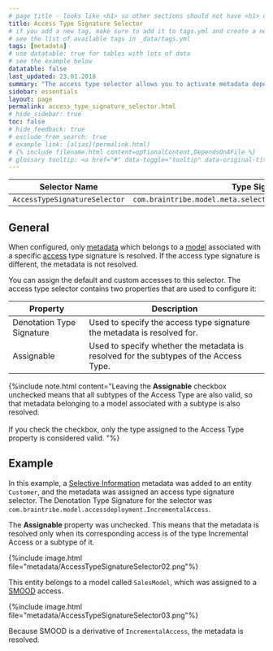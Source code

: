 ```yaml
---
# page title - looks like <h1> so other sections should not have <h1> or single-hash headings
title: Access Type Signature Selector
# if you add a new tag, make sure to add it to tags.yml and create a new page in pages/tags
# see the list of available tags in _data/tags.yml
tags: [metadata]
# use datatable: true for tables with lots of data
# see the example below
datatable: false
last_updated: 23.01.2018
summary: "The access type selector allows you to activate metadata depending on the type of the type signature of the access the model containing the metadata is associated with."
sidebar: essentials
layout: page
permalink: access_type_signature_selector.html
# hide_sidebar: true
toc: false
# hide_feedback: true
# exclude_from_search: true
# example link: [alias](permalink.html)
# {% include filename.html content=optionalContent,DependsOnAFile %}
# glossary tooltip: <a href="#" data-toggle="tooltip" data-original-title="{{site.data.glossary.entity_type}}">entity types</a>
---
```


Selector Name  | Type Signature  
------- | -----------
`AccessTypeSignatureSelector` | `com.braintribe.model.meta.selector.AccessTypeSignatureSelector`

## General
When configured, only <a href="#" data-toggle="tooltip" data-original-title="{{site.data.glossary.metadata}}">metadata</a> which belongs to a <a href="#" data-toggle="tooltip" data-original-title="{{site.data.glossary.model}}">model</a> associated with a specific <a href="#" data-toggle="tooltip" data-original-title="{{site.data.glossary.access}}">access</a> type signature is resolved. If the access type signature is different, the metadata is not resolved.

You can assign the default and custom accesses to this selector. The access type selector contains two properties that are used to configure it:

Property | Description
------| ---------
Denotation Type Signature | Used to specify the access type signature the metadata is resolved for.
Assignable | Used to specify whether the metadata is resolved for the subtypes of the Access Type.

{%include note.html content="Leaving the **Assignable** checkbox unchecked means that all subtypes of the Access Type are also valid, so that metadata belonging to a model associated with a subtype is also resolved. <br/> <br/> If you check the checkbox, only the type assigned to the Access Type property is considered valid. "%}

## Example
In this example, a [Selective Information](selectiveinformation.html) metadata was added to an entity `Customer`, and the metadata was assigned an access type signature selector. The Denotation Type Signature for the selector was `com.braintribe.model.accessdeployment.IncrementalAccess`.

The **Assignable** property was unchecked. This means that the metadata is resolved only when its corresponding access is of the type Incremental Access or a subtype of it.

{%include image.html file="metadata/AccessTypeSignatureSelector02.png"%}


This entity belongs to a model called `SalesModel`, which was assigned to a <a href="#" data-toggle="tooltip" data-original-title="{{site.data.glossary.smood}}">SMOOD</a> access.

{%include image.html file="metadata/AccessTypeSignatureSelector03.png"%}


Because SMOOD is a derivative of `IncrementalAccess`, the metadata is resolved.
